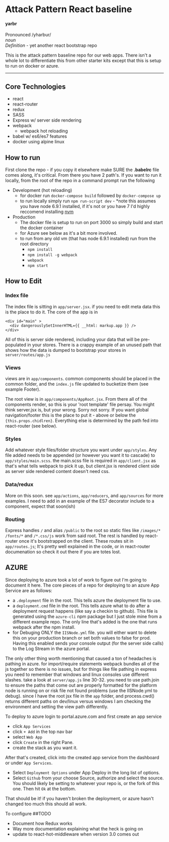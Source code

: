 Attack Pattern React baseline
===
#### **yarbr**  
Pronounced /yharbur/  
*noun*  
*Definition* -  yet another react bootstrap repo

This is the attack pattern baseline repo for our web apps.  There isn't a whole lot to differentiate this from other starter kits except that this is setup to run on docker or azure.
____

Core Technologies
---
* react
* react-router
* redux
* SASS
* Express w/ server side rendering
* webpack
  * webpack hot reloading
* babel w/ es6/es7 features
* docker using alpine linux

How to run
---
First clone the repo - if you copy it elsewhere make SURE the **.babelrc** file comes along, it's critical.  From there you have 2 path's.  If you want to run it locally, from the root of the repo in a command prompt run the following
* Development (hot reloading)
  * for docker run `docker-compose build` followed by `docker-compose up`
  * to run locally simply run `npm run-script dev` - *note this assumes you have node 6.9.1 installed, if it's not or you have 7 I'd highly reccomend installing [nvm](https://github.com/creationix/nvm)
* Production
  * The docker file is setup to run on port 3000 so simply build and start the docker container
  * for Azure see below as it's a bit more involved.
  * to run from any old vm (that has node 6.9.1 installed) run from the root directory
    * `npm install`
    * `npm install -g webpack`
    * `webpack`
    * `npm start`

How to Edit
---
### Index file
The index file is sitting in `app/server.jsx`.  if you need to edit meta data this is the place to do it.  The core of the app is in
```
<div id="main" >
  <div dangerouslySetInnerHTML={{ __html: markup.app }} />
</div>
```
All of this is server side rendered, including your data that will be pre-populated in your stores.  There is a crappy example of an unused path that shows how the data is dumped to bootstrap your stores in `server/routes/app.js`
### Views
views are in `app/components`.  common components should be placed in the common folder, and the `index.js` file updated to bucketize them (see example Footer).  

The root view is in `app/components/AppRoot.jsx`.  From there all of the components render, so this is your 'root template' file persay.  You might think server.jsx is, but your wrong.  Sorry not sorry.  If you want global navigation/footer this is the place to put it - above or below the `{this.props.chidlren}`. Everything else is determined by the path fed into react-router (see below).
### Styles
Add whatever style files/folder structure you want under `app/styles`.  Any file added needs to be appended (or however you want it to cascade) to `app/styles/main.scss`.  the main.scss file is required in `app/client.jsx` as that's what tells webpack to pick it up, but client.jsx is rendered client side as server side rendered content doesn't need css.
### Data/redux
More on this soon.  see `app/actions`, `app/reducers`, and `app/sources` for more examples.  I need to add in an example of the ES7 decorator include to a component, expect that soon(ish)
### Routing
Express handles `/` and alias `/public` to the root so static files like `/images/*` `/fonts/*` and `/*.css/js` work from said root.  The rest is handled by react-router once it's bootstrapped on the client.  These routes sit in `app/routes.js`;  It's pretty well explained in the code, or in react-router documenation so check it out there if you are totes lost.

AZURE
---
Since deploying to azure took a lot of work to figure out I'm going to document it here.  The core pieces of a repo for deploying to an azure App Service are as follows:
  * a `.deployment` file in the root.  This tells azure the deployment file to use.  
  * a `deployment.cmd` file in the root.  This tells azure what to do after a deployment request happens (like say a checkin to github).  This file is generated using the `azure-cli` npm package but I just stole mine from a different example repo.  The only line that's added is the one that runs webpack after the npm install.
  * for Debuging ONLY the `IISNode.yml` file.  you will either want to delete this on your production branch or set both values to false for prod.  Having this enabled sends your console output (for the server side calls) to the Log Stream in the azure portal.

The only other thing worth mentioning that caused a ton of headaches is pathing in azure.  for import/require statements webpack bundles all of the js together so there is no issues, but for things like file pathing in express you need to remember that windows and linux consoles use different slashes.  take a look at `server/app.js` line 30-32.  you need to use path.join to ensure the paths that come out are properly formatted for the platform node is running on or risk file not found problems  (use the IISNode.yml to debug).  since I have the root jsx file in the `app` folder, and process.cwd() returns different paths on dev/linux versus windows I am checking the environment and setting the view path differently.

To deploy to azure login to portal.azure.com and first create an app service
* click `App Services`
* click `+ Add` in the top nav bar
* select `Web App`
* click `Create` in the right Pane.
* create the stack as you want it.

After that's created, click into the created app service from the dashboard or under `App Services`.
  * Select `Deployment Options` under App Deploy in the long list of options.
  * Select `Github` from your choose Source, authorize and select the source.  You should likely be setting to whatever your repo is, or the fork of this one.  Then hit `Ok` at the bottom.

That should be it!  if you haven't broken the deployment, or azure hasn't changed too much this should all work.

To configure
##TODO
* Document how Redux works
* Way more documentation explaining what the heck is going on
* update to react-hot-middleware when version 3.0 comes out
